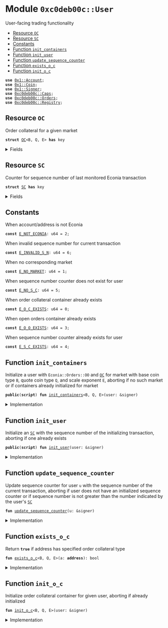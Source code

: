 
<a name="0xc0deb00c_User"></a>

# Module `0xc0deb00c::User`

User-facing trading functionality


-  [Resource `OC`](#0xc0deb00c_User_OC)
-  [Resource `SC`](#0xc0deb00c_User_SC)
-  [Constants](#@Constants_0)
-  [Function `init_containers`](#0xc0deb00c_User_init_containers)
-  [Function `init_user`](#0xc0deb00c_User_init_user)
-  [Function `update_sequence_counter`](#0xc0deb00c_User_update_sequence_counter)
-  [Function `exists_o_c`](#0xc0deb00c_User_exists_o_c)
-  [Function `init_o_c`](#0xc0deb00c_User_init_o_c)


<pre><code><b>use</b> <a href="../../../build/AptosFramework/docs/Account.md#0x1_Account">0x1::Account</a>;
<b>use</b> <a href="../../../build/AptosFramework/docs/Coin.md#0x1_Coin">0x1::Coin</a>;
<b>use</b> <a href="../../../build/MoveStdlib/docs/Signer.md#0x1_Signer">0x1::Signer</a>;
<b>use</b> <a href="Caps.md#0xc0deb00c_Caps">0xc0deb00c::Caps</a>;
<b>use</b> <a href="Orders.md#0xc0deb00c_Orders">0xc0deb00c::Orders</a>;
<b>use</b> <a href="Registry.md#0xc0deb00c_Registry">0xc0deb00c::Registry</a>;
</code></pre>



<a name="0xc0deb00c_User_OC"></a>

## Resource `OC`

Order collateral for a given market


<pre><code><b>struct</b> <a href="User.md#0xc0deb00c_User_OC">OC</a>&lt;B, Q, E&gt; <b>has</b> key
</code></pre>



<details>
<summary>Fields</summary>


<dl>
<dt>
<code>b_a: u64</code>
</dt>
<dd>
 Indivisible subunits of base coins available to withdraw
</dd>
<dt>
<code>b_c: <a href="../../../build/AptosFramework/docs/Coin.md#0x1_Coin_Coin">Coin::Coin</a>&lt;B&gt;</code>
</dt>
<dd>
 Base coins held as collateral
</dd>
<dt>
<code>q_a: u64</code>
</dt>
<dd>
 Indivisible subunits of quote coins available to withdraw
</dd>
<dt>
<code>q_c: <a href="../../../build/AptosFramework/docs/Coin.md#0x1_Coin_Coin">Coin::Coin</a>&lt;Q&gt;</code>
</dt>
<dd>
 Quote coins held as collateral
</dd>
</dl>


</details>

<a name="0xc0deb00c_User_SC"></a>

## Resource `SC`

Counter for sequence number of last monitored Econia transaction


<pre><code><b>struct</b> <a href="User.md#0xc0deb00c_User_SC">SC</a> <b>has</b> key
</code></pre>



<details>
<summary>Fields</summary>


<dl>
<dt>
<code>i: u64</code>
</dt>
<dd>

</dd>
</dl>


</details>

<a name="@Constants_0"></a>

## Constants


<a name="0xc0deb00c_User_E_NOT_ECONIA"></a>

When account/address is not Econia


<pre><code><b>const</b> <a href="User.md#0xc0deb00c_User_E_NOT_ECONIA">E_NOT_ECONIA</a>: u64 = 2;
</code></pre>



<a name="0xc0deb00c_User_E_INVALID_S_N"></a>

When invalid sequence number for current transaction


<pre><code><b>const</b> <a href="User.md#0xc0deb00c_User_E_INVALID_S_N">E_INVALID_S_N</a>: u64 = 6;
</code></pre>



<a name="0xc0deb00c_User_E_NO_MARKET"></a>

When no corresponding market


<pre><code><b>const</b> <a href="User.md#0xc0deb00c_User_E_NO_MARKET">E_NO_MARKET</a>: u64 = 1;
</code></pre>



<a name="0xc0deb00c_User_E_NO_S_C"></a>

When sequence number counter does not exist for user


<pre><code><b>const</b> <a href="User.md#0xc0deb00c_User_E_NO_S_C">E_NO_S_C</a>: u64 = 5;
</code></pre>



<a name="0xc0deb00c_User_E_O_C_EXISTS"></a>

When order collateral container already exists


<pre><code><b>const</b> <a href="User.md#0xc0deb00c_User_E_O_C_EXISTS">E_O_C_EXISTS</a>: u64 = 0;
</code></pre>



<a name="0xc0deb00c_User_E_O_O_EXISTS"></a>

When open orders container already exists


<pre><code><b>const</b> <a href="User.md#0xc0deb00c_User_E_O_O_EXISTS">E_O_O_EXISTS</a>: u64 = 3;
</code></pre>



<a name="0xc0deb00c_User_E_S_C_EXISTS"></a>

When sequence number counter already exists for user


<pre><code><b>const</b> <a href="User.md#0xc0deb00c_User_E_S_C_EXISTS">E_S_C_EXISTS</a>: u64 = 4;
</code></pre>



<a name="0xc0deb00c_User_init_containers"></a>

## Function `init_containers`

Initialize a user with <code>Econia::Orders::OO</code> and <code><a href="User.md#0xc0deb00c_User_OC">OC</a></code> for market
with base coin type <code>B</code>, quote coin type <code>Q</code>, and scale exponent
<code>E</code>, aborting if no such market or if containers already
initialized for market


<pre><code><b>public</b>(<b>script</b>) <b>fun</b> <a href="User.md#0xc0deb00c_User_init_containers">init_containers</a>&lt;B, Q, E&gt;(user: &signer)
</code></pre>



<details>
<summary>Implementation</summary>


<pre><code><b>public</b>(<b>script</b>) <b>fun</b> <a href="User.md#0xc0deb00c_User_init_containers">init_containers</a>&lt;B, Q, E&gt;(
    user: &signer
) {
    <b>assert</b>!(r_i_r&lt;B, Q, E&gt;(), <a href="User.md#0xc0deb00c_User_E_NO_MARKET">E_NO_MARKET</a>); // Assert market <b>exists</b>
    <b>let</b> user_addr = s_a_o(user); // Get user <b>address</b>
    // Assert user does not already have collateral container
    <b>assert</b>!(!<b>exists</b>&lt;<a href="User.md#0xc0deb00c_User_OC">OC</a>&lt;B, Q, E&gt;&gt;(user_addr), <a href="User.md#0xc0deb00c_User_E_O_C_EXISTS">E_O_C_EXISTS</a>);
    // Assert user does not already have open orders container
    <b>assert</b>!(!o_e_o&lt;B, Q, E&gt;(user_addr), <a href="User.md#0xc0deb00c_User_E_O_O_EXISTS">E_O_O_EXISTS</a>);
    // Pack empty collateral container
    <b>let</b> o_c = <a href="User.md#0xc0deb00c_User_OC">OC</a>&lt;B, Q, E&gt;{b_c: c_z&lt;B&gt;(), b_a: 0, q_c: c_z&lt;Q&gt;(), q_a: 0};
    <b>move_to</b>&lt;<a href="User.md#0xc0deb00c_User_OC">OC</a>&lt;B, Q, E&gt;&gt;(user, o_c); // Move <b>to</b> user account
    // Initialize empty open orders container under user account
    o_i_o&lt;B, Q, E&gt;(user, r_s_f&lt;E&gt;(), c_o_f_c());
}
</code></pre>



</details>

<a name="0xc0deb00c_User_init_user"></a>

## Function `init_user`

Initialize an <code><a href="User.md#0xc0deb00c_User_SC">SC</a></code> with the sequence number of the initializing
transaction, aborting if one already exists


<pre><code><b>public</b>(<b>script</b>) <b>fun</b> <a href="User.md#0xc0deb00c_User_init_user">init_user</a>(user: &signer)
</code></pre>



<details>
<summary>Implementation</summary>


<pre><code><b>public</b>(<b>script</b>) <b>fun</b> <a href="User.md#0xc0deb00c_User_init_user">init_user</a>(
    user: &signer
) {
    <b>let</b> user_addr = s_a_o(user); // Get user <b>address</b>
    // Assert user <b>has</b> not already initialized a sequence counter
    <b>assert</b>!(!<b>exists</b>&lt;<a href="User.md#0xc0deb00c_User_SC">SC</a>&gt;(user_addr), <a href="User.md#0xc0deb00c_User_E_S_C_EXISTS">E_S_C_EXISTS</a>);
    // Initialize sequence counter <b>with</b> user's sequence number
    <b>move_to</b>&lt;<a href="User.md#0xc0deb00c_User_SC">SC</a>&gt;(user, <a href="User.md#0xc0deb00c_User_SC">SC</a>{i: a_g_s_n(user_addr)});
}
</code></pre>



</details>

<a name="0xc0deb00c_User_update_sequence_counter"></a>

## Function `update_sequence_counter`

Update sequence counter for user <code>u</code> with the sequence number of
the current transaction, aborting if user does not have an
initialized sequence counter or if sequence number is not
greater than the number indicated by the user's <code><a href="User.md#0xc0deb00c_User_SC">SC</a></code>


<pre><code><b>fun</b> <a href="User.md#0xc0deb00c_User_update_sequence_counter">update_sequence_counter</a>(u: &signer)
</code></pre>



<details>
<summary>Implementation</summary>


<pre><code><b>fun</b> <a href="User.md#0xc0deb00c_User_update_sequence_counter">update_sequence_counter</a>(
    u: &signer,
) <b>acquires</b> <a href="User.md#0xc0deb00c_User_SC">SC</a> {
    <b>let</b> user_addr = s_a_o(u); // Get user <b>address</b>
    // Assert user <b>has</b> already initialized a sequence counter
    <b>assert</b>!(<b>exists</b>&lt;<a href="User.md#0xc0deb00c_User_SC">SC</a>&gt;(user_addr), <a href="User.md#0xc0deb00c_User_E_NO_S_C">E_NO_S_C</a>);
    // Borrow mutable reference <b>to</b> user's sequence counter
    <b>let</b> s_c = <b>borrow_global_mut</b>&lt;<a href="User.md#0xc0deb00c_User_SC">SC</a>&gt;(user_addr);
    <b>let</b> s_n = a_g_s_n(user_addr); // Get current sequence number
    // Assert new sequence number greater than that of counter
    <b>assert</b>!(s_n &gt; s_c.i, <a href="User.md#0xc0deb00c_User_E_INVALID_S_N">E_INVALID_S_N</a>);
    s_c.i = s_n; // Update counter <b>with</b> current sequence number
}
</code></pre>



</details>

<a name="0xc0deb00c_User_exists_o_c"></a>

## Function `exists_o_c`

Return <code><b>true</b></code> if address has specified order collateral type


<pre><code><b>fun</b> <a href="User.md#0xc0deb00c_User_exists_o_c">exists_o_c</a>&lt;B, Q, E&gt;(a: <b>address</b>): bool
</code></pre>



<details>
<summary>Implementation</summary>


<pre><code><b>fun</b> <a href="User.md#0xc0deb00c_User_exists_o_c">exists_o_c</a>&lt;B, Q, E&gt;(a: <b>address</b>): bool {<b>exists</b>&lt;<a href="User.md#0xc0deb00c_User_OC">OC</a>&lt;B, Q, E&gt;&gt;(a)}
</code></pre>



</details>

<a name="0xc0deb00c_User_init_o_c"></a>

## Function `init_o_c`

Initialize order collateral container for given user, aborting
if already initialized


<pre><code><b>fun</b> <a href="User.md#0xc0deb00c_User_init_o_c">init_o_c</a>&lt;B, Q, E&gt;(user: &signer)
</code></pre>



<details>
<summary>Implementation</summary>


<pre><code><b>fun</b> <a href="User.md#0xc0deb00c_User_init_o_c">init_o_c</a>&lt;B, Q, E&gt;(
    user: &signer,
) {
    // Assert user does not already have order collateral for market
    <b>assert</b>!(!<a href="User.md#0xc0deb00c_User_exists_o_c">exists_o_c</a>&lt;B, Q, E&gt;(s_a_o(user)), <a href="User.md#0xc0deb00c_User_E_O_C_EXISTS">E_O_C_EXISTS</a>);
    // Assert given market <b>has</b> actually been registered
    <b>assert</b>!(r_i_r&lt;B, Q, E&gt;(), <a href="User.md#0xc0deb00c_User_E_NO_MARKET">E_NO_MARKET</a>);
    // Pack empty order collateral container
    <b>let</b> o_c = <a href="User.md#0xc0deb00c_User_OC">OC</a>&lt;B, Q, E&gt;{b_c: c_z&lt;B&gt;(), b_a: 0, q_c: c_z&lt;Q&gt;(), q_a: 0};
    <b>move_to</b>&lt;<a href="User.md#0xc0deb00c_User_OC">OC</a>&lt;B, Q, E&gt;&gt;(user, o_c); // Move <b>to</b> user account
}
</code></pre>



</details>
